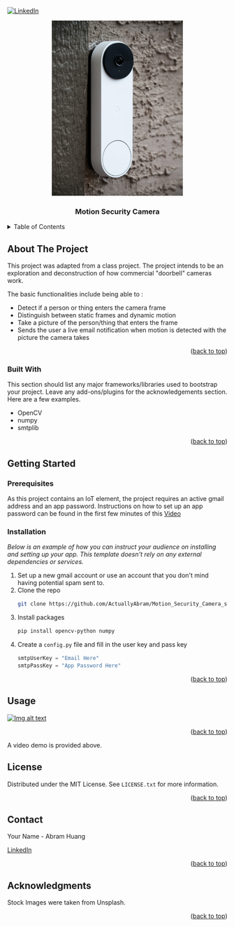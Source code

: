 <!-- Improved compatibility of back to top link: See: https://github.com/othneildrew/Best-README-Template/pull/73 -->
<a name="readme-top"></a>
<!--
*** Thanks for checking out the Best-README-Template. If you have a suggestion
*** that would make this better, please fork the repo and create a pull request
*** or simply open an issue with the tag "enhancement".
*** Don't forget to give the project a star!
*** Thanks again! Now go create something AMAZING! :D
-->



<!-- PROJECT SHIELDS -->
<!--
*** I'm using markdown "reference style" links for readability.
*** Reference links are enclosed in brackets [ ] instead of parentheses ( ).
*** See the bottom of this document for the declaration of the reference variables
*** for contributors-url, forks-url, etc. This is an optional, concise syntax you may use.
*** https://www.markdownguide.org/basic-syntax/#reference-style-links
-->
[![LinkedIn][linkedin-shield]][linkedin-url]
<br />
<div align="center">
  <a href="https://github.com/othneildrew/Best-README-Template">
    <img src="images/doorbell_cam.jpg" alt="Logo" width="300" height="400">
  </a>

  <h3 align="center">Motion Security Camera</h3>
</div>





<!-- TABLE OF CONTENTS -->
<details>
  <summary>Table of Contents</summary>
  <ol>
    <li>
      <a href="#about-the-project">About The Project</a>
      <ul>
        <li><a href="#built-with">Built With</a></li>
      </ul>
    </li>
    <li>
      <a href="#getting-started">Getting Started</a>
      <ul>
        <li><a href="#prerequisites">Prerequisites</a></li>
        <li><a href="#installation">Installation</a></li>
      </ul>
    </li>
    <li><a href="#usage">Usage</a></li>
    <li><a href="#license">License</a></li>
    <li><a href="#contact">Contact</a></li>
  </ol>
</details>



<!-- ABOUT THE PROJECT -->
## About The Project
This project was adapted from a class project. 
The project intends to be an exploration and deconstruction of how commercial "doorbell" cameras work.

The basic functionalities include being able to :
* Detect if a person or thing enters the camera frame
* Distinguish between static frames and dynamic motion
* Take a picture of the person/thing that enters the frame
* Sends the user a live email notification when motion is detected with the picture the camera takes

<p align="right">(<a href="#readme-top">back to top</a>)</p>



### Built With

This section should list any major frameworks/libraries used to bootstrap your project. Leave any add-ons/plugins for the acknowledgements section. Here are a few examples.
* OpenCV
* numpy
* smtplib


<p align="right">(<a href="#readme-top">back to top</a>)</p>



<!-- GETTING STARTED -->
## Getting Started

### Prerequisites
As this project contains an IoT element, the project requires an active gmail address and an app password. Instructions on how to set up an app password can be found in the first few minutes of this 
<a href="https://www.linkedin.com/in/abramhuang" target="_blank">Video</a>


### Installation

_Below is an example of how you can instruct your audience on installing and setting up your app. This template doesn't rely on any external dependencies or services._

1. Set up a new gmail account or use an account that you don't mind having potential spam sent to.
2. Clone the repo
   ```sh
   git clone https://github.com/ActuallyAbram/Motion_Security_Camera_scanner.git
   ```
3. Install packages
   ```sh
   pip install opencv-python numpy 
   
   ```
4. Create a  `config.py` file and fill in the user key and pass key
   ```py
   smtpUserKey = "Email Here"
   smtpPassKey = "App Password Here"
   ```

<p align="right">(<a href="#readme-top">back to top</a>)</p>



<!-- USAGE EXAMPLES -->
## Usage


[![Img alt text](https://img.youtube.com/vi/tMQt6CtD-Ao/0.jpg)](https://www.youtube.com/watch?v=tMQt6CtD-Ao)
<p align="right">(<a href="#readme-top">back to top</a>)</p>
A video demo is provided above.





<!-- LICENSE -->
## License

Distributed under the MIT License. See `LICENSE.txt` for more information.

<p align="right">(<a href="#readme-top">back to top</a>)</p>



<!-- CONTACT -->
## Contact

Your Name - Abram Huang


<a href="https://www.linkedin.com/in/abramhuang" target="_blank">LinkedIn</a>

<p align="right">(<a href="#readme-top">back to top</a>)</p>



<!-- ACKNOWLEDGMENTS -->
## Acknowledgments
Stock Images were taken from Unsplash.
<p align="right">(<a href="#readme-top">back to top</a>)</p>



<!-- MARKDOWN LINKS & IMAGES -->
<!-- https://www.markdownguide.org/basic-syntax/#reference-style-links -->
[contributors-shield]: https://img.shields.io/github/contributors/othneildrew/Best-README-Template.svg?style=for-the-badge
[contributors-url]: https://github.com/othneildrew/Best-README-Template/graphs/contributors
[forks-shield]: https://img.shields.io/github/forks/othneildrew/Best-README-Template.svg?style=for-the-badge
[forks-url]: https://github.com/othneildrew/Best-README-Template/network/members
[stars-shield]: https://img.shields.io/github/stars/othneildrew/Best-README-Template.svg?style=for-the-badge
[stars-url]: https://github.com/othneildrew/Best-README-Template/stargazers
[issues-shield]: https://img.shields.io/github/issues/othneildrew/Best-README-Template.svg?style=for-the-badge
[issues-url]: https://github.com/othneildrew/Best-README-Template/issues
[license-shield]: https://img.shields.io/github/license/othneildrew/Best-README-Template.svg?style=for-the-badge
[license-url]: https://github.com/othneildrew/Best-README-Template/blob/master/LICENSE.txt
[linkedin-shield]: https://img.shields.io/badge/-LinkedIn-black.svg?style=for-the-badge&logo=linkedin&colorB=555
[linkedin-url]: https://linkedin.com/in/othneildrew
[product-screenshot]: images/screenshot.png

